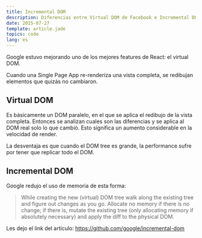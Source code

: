 ```yaml
---
title: Incremental DOM
description: Diferencias entre Virtual DOM de Facebook e Incremental DOM de Google.
date: 2015-07-27
template: article.jade
topics: code
lang: es
---
```


Google estuvo mejorando uno de los mejores features de React: el virtual DOM.

Cuando una Single Page App re-renderiza una vista completa, se redibujan elementos que quizás no cambiaron.

## Virtual DOM

Es básicamente un DOM paralelo, en el que se aplica el redibujo de la vista completa. Entonces se analizan cuales son las diferencias y se aplica al DOM real solo lo que cambió. Esto significa un aumento considerable en la velocidad de render.

La desventaja es que cuando el DOM tree es grande, la performance sufre por tener que replicar todo el DOM.

## Incremental DOM

Google redujo el uso de memoria de esta forma:

> While creating the new (virtual) DOM tree walk along the existing tree and figure out changes as you go. Allocate no memory if there is no change; if there is, mutate the existing tree (only allocating memory if absolutely necessary) and apply the diff to the physical DOM.

Les dejo el link del artículo: https://github.com/google/incremental-dom﻿
